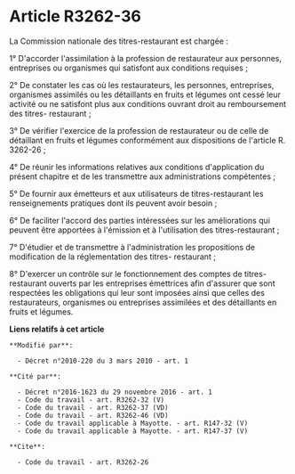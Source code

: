 # Article R3262-36

La Commission nationale des titres-restaurant est chargée : 

1° D'accorder l'assimilation à la profession de restaurateur aux personnes, entreprises ou organismes qui satisfont aux
conditions requises ; 

2° De constater les cas où les restaurateurs, les personnes, entreprises, organismes assimilés ou les détaillants en fruits
et légumes ont cessé leur activité ou ne satisfont plus aux conditions ouvrant droit au remboursement des titres-
restaurant ; 

3° De vérifier l'exercice de la profession de restaurateur ou de celle de détaillant en fruits et légumes conformément aux
dispositions de l'article R. 3262-26 ; 

4° De réunir les informations relatives aux conditions d'application du présent chapitre et de les transmettre aux
administrations compétentes ; 

5° De fournir aux émetteurs et aux utilisateurs de titres-restaurant les renseignements pratiques dont ils peuvent avoir
besoin ; 

6° De faciliter l'accord des parties intéressées sur les améliorations qui peuvent être apportées à l'émission et à
l'utilisation des titres-restaurant ; 

7° D'étudier et de transmettre à l'administration les propositions de modification de la réglementation des titres-
restaurant ; 

8° D'exercer un contrôle sur le fonctionnement des comptes de titres-restaurant ouverts par les entreprises émettrices afin
d'assurer que sont respectées les obligations qui leur sont imposées ainsi que celles des restaurateurs, organismes ou
entreprises assimilées et des détaillants en fruits et légumes.

**Liens relatifs à cet article**

	**Modifié par**:

	  - Décret n°2010-220 du 3 mars 2010 - art. 1

	**Cité par**:

	  - Décret n°2016-1623 du 29 novembre 2016 - art. 1
	  - Code du travail - art. R3262-32 (V)
	  - Code du travail - art. R3262-37 (VD)
	  - Code du travail - art. R3262-46 (VD)
	  - Code du travail applicable à Mayotte. - art. R147-32 (V)
	  - Code du travail applicable à Mayotte. - art. R147-37 (V)

	**Cite**:

	  - Code du travail - art. R3262-26
